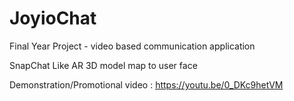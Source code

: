 # JoyioChat
Final Year Project - video based communication application

SnapChat Like AR 3D model map to user face

Demonstration/Promotional  video : https://youtu.be/0_DKc9hetVM



